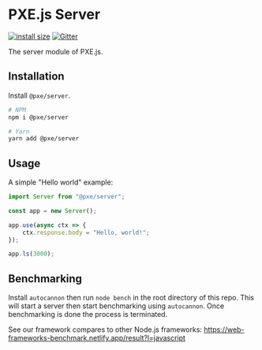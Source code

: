 # PXE.js Server
[![install size](https://packagephobia.com/badge?p=%40pxe%2Fserver)](https://packagephobia.com/result?p=%40pxe%2Fserver)
[![Gitter](https://badges.gitter.im/pxe-js/community.svg)](https://gitter.im/pxe-js/community?utm_source=badge&utm_medium=badge&utm_campaign=pr-badge)

The server module of PXE.js.

## Installation
Install `@pxe/server`.

```bash
# NPM
npm i @pxe/server

# Yarn
yarn add @pxe/server
```

## Usage
A simple "Hello world" example:

```ts
import Server from "@pxe/server";

const app = new Server();

app.use(async ctx => {
    ctx.response.body = "Hello, world!";
});

app.ls(3000);
```

## Benchmarking
Install `autocannon` then run `node bench` in the root directory of this repo.
This will start a server then start benchmarking using `autocannon`.
Once benchmarking is done the process is terminated.

See our framework compares to other Node.js frameworks: https://web-frameworks-benchmark.netlify.app/result?l=javascript
